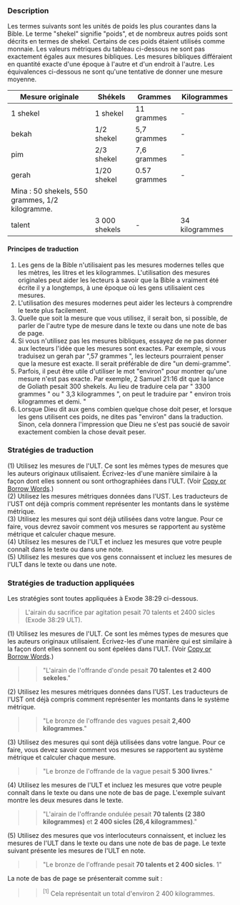 ### Description

Les termes suivants sont les unités de poids les plus courantes dans la Bible. Le terme "shekel" signifie "poids", et de nombreux autres poids sont décrits en termes de shekel. Certains de ces poids étaient utilisés comme monnaie. Les valeurs métriques du tableau ci-dessous ne sont pas exactement égales aux mesures bibliques. Les mesures bibliques différaient en quantité exacte d'une époque à l'autre et d'un endroit à l'autre. Les équivalences ci-dessous ne sont qu'une tentative de donner une mesure moyenne.

| Mesure originale | Shékels | Grammes | Kilogrammes
|--------------------|----------|---------|------------|
|1 shekel | 1 shekel |11 grammes | - |
| bekah | 1/2 shekel | 5,7 grammes | - | | pim | 2/3 shekel | 5,7 grammes
| pim | 2/3 shekel | 7,6 grammes | - |
| gerah | 1/20 shekel | 0.57 grammes | - | | gerah | 1/20 shekel | 0.57 grammes | - - | mina | 50 shekels
| Mina : 50 shekels, 550 grammes, 1/2 kilogramme.
| talent | 3 000 shekels | - | 34 kilogrammes |

#### Principes de traduction

1. Les gens de la Bible n'utilisaient pas les mesures modernes telles que les mètres, les litres et les kilogrammes. L'utilisation des mesures originales peut aider les lecteurs à savoir que la Bible a vraiment été écrite il y a longtemps, à une époque où les gens utilisaient ces mesures.
2. L'utilisation des mesures modernes peut aider les lecteurs à comprendre le texte plus facilement.
3. Quelle que soit la mesure que vous utilisez, il serait bon, si possible, de parler de l'autre type de mesure dans le texte ou dans une note de bas de page.
4. Si vous n'utilisez pas les mesures bibliques, essayez de ne pas donner aux lecteurs l'idée que les mesures sont exactes. Par exemple, si vous traduisez un gerah par ",57 grammes ", les lecteurs pourraient penser que la mesure est exacte. Il serait préférable de dire "un demi-gramme".
5. Parfois, il peut être utile d'utiliser le mot "environ" pour montrer qu'une mesure n'est pas exacte. Par exemple, 2 Samuel 21:16 dit que la lance de Goliath pesait 300 shekels. Au lieu de traduire cela par " 3300 grammes " ou " 3,3 kilogrammes ", on peut le traduire par " environ trois kilogrammes et demi. "
6. Lorsque Dieu dit aux gens combien quelque chose doit peser, et lorsque les gens utilisent ces poids, ne dites pas "environ" dans la traduction. Sinon, cela donnera l'impression que Dieu ne s'est pas soucié de savoir exactement combien la chose devait peser.

### Stratégies de traduction

(1) Utilisez les mesures de l'ULT. Ce sont les mêmes types de mesures que les auteurs originaux utilisaient. Écrivez-les d'une manière similaire à la façon dont elles sonnent ou sont orthographiées dans l'ULT. (Voir [Copy or Borrow Words](../translate-transliterate/01.md).)<br>
(2) Utilisez les mesures métriques données dans l'UST. Les traducteurs de l'UST ont déjà compris comment représenter les montants dans le système métrique.<br>
(3) Utilisez les mesures qui sont déjà utilisées dans votre langue. Pour ce faire, vous devrez savoir comment vos mesures se rapportent au système métrique et calculer chaque mesure.<br>
(4) Utilisez les mesures de l'ULT et incluez les mesures que votre peuple connaît dans le texte ou dans une note.<br>
(5) Utilisez les mesures que vos gens connaissent et incluez les mesures de l'ULT dans le texte ou dans une note.

### Stratégies de traduction appliquées

Les stratégies sont toutes appliquées à Exode 38:29 ci-dessous.

> L'airain du sacrifice par agitation pesait 70 talents et 2400 sicles (Exode 38:29 ULT).

(1) Utilisez les mesures de l'ULT. Ce sont les mêmes types de mesures que les auteurs originaux utilisaient. Écrivez-les d'une manière qui est similaire à la façon dont elles sonnent ou sont épelées dans l'ULT. (Voir [Copy or Borrow Words](../translate-transliterate/01.md).)

> > "L'airain de l'offrande d'onde pesait **70 talentes et 2 400 sekeles**."

(2) Utilisez les mesures métriques données dans l'UST. Les traducteurs de l'UST ont déjà compris comment représenter les montants dans le système métrique.

> > "Le bronze de l'offrande des vagues pesait **2,400 kilogrammes**."

(3) Utilisez des mesures qui sont déjà utilisées dans votre langue. Pour ce faire, vous devez savoir comment vos mesures se rapportent au système métrique et calculer chaque mesure.

> > "Le bronze de l'offrande de la vague pesait **5 300 livres**."

(4) Utilisez les mesures de l'ULT et incluez les mesures que votre peuple connaît dans le texte ou dans une note de bas de page. L'exemple suivant montre les deux mesures dans le texte.

> > "L'airain de l'offrande ondulée pesait **70 talents (2 380 kilogrammes)** et **2 400 sicles (26,4 kilogrammes)**."

(5) Utilisez des mesures que vos interlocuteurs connaissent, et incluez les mesures de l'ULT dans le texte ou dans une note de bas de page. Le texte suivant présente les mesures de l'ULT en note.

> > "Le bronze de l'offrande pesait **70 talents et 2 400 sicles**. 1"

La note de bas de page se présenterait comme suit :

> > <sup>[1]</sup> Cela représentait un total d'environ 2 400 kilogrammes.
